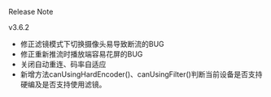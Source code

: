 Release Note

v3.6.2
- 修正滤镜模式下切换摄像头易导致断流的BUG
- 修正重新推流时播放端容易花屏的BUG
- 关闭自动重连、码率自适应
- 新增方法canUsingHardEncoder()、canUsingFilter()判断当前设备是否支持硬编及是否支持使用滤镜。
